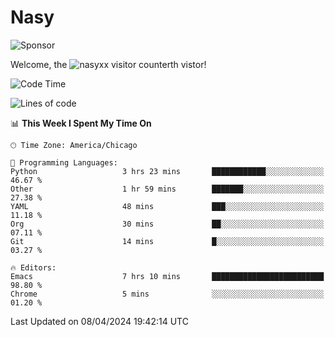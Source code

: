 # Nasy

<!--
<p align="center">
<img height="200" src="https://github-readme-stats.vercel.app/api?username=nasyxx&count_private=true&show_icons=true&theme=dracula&include_all_commits=true"/>
<img height="200" src="https://github-readme-stats.vercel.app/api/top-langs/?username=nasyxx&theme=dracula&hide=html,jupyter+notebook&count_private=true&show_icons=true"/>
</p>

  
----------------
-->

![Sponsor](https://img.shields.io/static/v1.svg?label=Sponsor&message=%E2%9D%A4&logo=GitHub&style=flat&color=pink)
 
Welcome, the ![nasyxx visitor counter](https://count.getloli.com/get/@nasyxx?theme=rule34)th vistor!
 
<!--START_SECTION:waka-->
![Code Time](http://img.shields.io/badge/Code%20Time-4%2C376%20hrs%2057%20mins-blue)

![Lines of code](https://img.shields.io/badge/From%20Hello%20World%20I%27ve%20Written-6.3%20million%20lines%20of%20code-blue)

📊 **This Week I Spent My Time On** 

```text
🕑︎ Time Zone: America/Chicago

💬 Programming Languages: 
Python                   3 hrs 23 mins       ████████████░░░░░░░░░░░░░   46.67 % 
Other                    1 hr 59 mins        ███████░░░░░░░░░░░░░░░░░░   27.38 % 
YAML                     48 mins             ███░░░░░░░░░░░░░░░░░░░░░░   11.18 % 
Org                      30 mins             ██░░░░░░░░░░░░░░░░░░░░░░░   07.11 % 
Git                      14 mins             █░░░░░░░░░░░░░░░░░░░░░░░░   03.27 % 

🔥 Editors: 
Emacs                    7 hrs 10 mins       █████████████████████████   98.80 % 
Chrome                   5 mins              ░░░░░░░░░░░░░░░░░░░░░░░░░   01.20 % 
```


 Last Updated on 08/04/2024 19:42:14 UTC
<!--END_SECTION:waka-->

<!-- ![visitors](https://visitor-badge.laobi.icu/badge?page_id=nasyxx.nasyxx) -->
